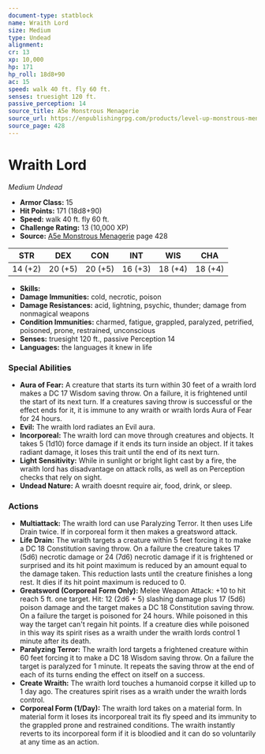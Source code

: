 ```yaml
---
document-type: statblock
name: Wraith Lord
size: Medium
type: Undead
alignment: 
cr: 13
xp: 10,000
hp: 171
hp_roll: 18d8+90
ac: 15
speed: walk 40 ft. fly 60 ft.
senses: truesight 120 ft. 
passive_perception: 14
source_title: A5e Monstrous Menagerie
source_url: https://enpublishingrpg.com/products/level-up-monstrous-menagerie-a5e
source_page: 428
---
```


# Wraith Lord

*Medium* *Undead*

- **Armor Class:** 15
- **Hit Points:** 171 (18d8+90)
- **Speed:** walk 40 ft. fly 60 ft.
- **Challenge Rating:** 13 (10,000 XP)
- **Source:** [A5e Monstrous Menagerie](https://enpublishingrpg.com/products/level-up-monstrous-menagerie-a5e) page 428

| STR | DEX | CON | INT | WIS | CHA |
| --- | --- | --- | --- | --- | --- |
| 14 (+2) | 20 (+5) | 20 (+5) | 16 (+3) | 18 (+4) | 18 (+4) |

- **Skills:** 
- **Damage Immunities:** cold, necrotic, poison
- **Damage Resistances:** acid, lightning, psychic, thunder; damage from nonmagical weapons
- **Condition Immunities:** charmed, fatigue, grappled, paralyzed, petrified, poisoned, prone, restrained, unconscious
- **Senses:** truesight 120 ft., passive Perception 14
- **Languages:** the languages it knew in life

### Special Abilities

- **Aura of Fear:** A creature that starts its turn within 30 feet of a wraith lord makes a DC 17 Wisdom saving throw. On a failure, it is frightened until the start of its next turn. If a creatures saving throw is successful or the effect ends for it, it is immune to any wraith or wraith lords Aura of Fear for 24 hours.
- **Evil:** The wraith lord radiates an Evil aura.
- **Incorporeal:** The wraith lord can move through creatures and objects. It takes 5 (1d10) force damage if it ends its turn inside an object. If it takes radiant damage, it loses this trait until the end of its next turn.
- **Light Sensitivity:** While in sunlight or bright light cast by a fire, the wraith lord has disadvantage on attack rolls, as well as on Perception checks that rely on sight.
- **Undead Nature:** A wraith doesnt require air, food, drink, or sleep.

### Actions

- **Multiattack:** The wraith lord can use Paralyzing Terror. It then uses Life Drain twice. If in corporeal form  it then makes a greatsword attack.
- **Life Drain:** The wraith targets a creature within 5 feet  forcing it to make a DC 18 Constitution saving throw. On a failure  the creature takes 17 (5d6) necrotic damage  or 24 (7d6) necrotic damage if it is frightened or surprised  and its hit point maximum is reduced by an amount equal to the damage taken. This reduction lasts until the creature finishes a long rest. It dies if its hit point maximum is reduced to 0.
- **Greatsword (Corporeal Form Only):** Melee Weapon Attack: +10 to hit  reach 5 ft.  one target. Hit: 12 (2d6 + 5) slashing damage plus 17 (5d6) poison damage  and the target makes a DC 18 Constitution saving throw. On a failure  the target is poisoned for 24 hours. While poisoned in this way  the target can't regain hit points. If a creature dies while poisoned in this way  its spirit rises as a wraith under the wraith lords control 1 minute after its death.
- **Paralyzing Terror:** The wraith lord targets a frightened creature within 60 feet  forcing it to make a DC 18 Wisdom saving throw. On a failure  the target is paralyzed for 1 minute. It repeats the saving throw at the end of each of its turns  ending the effect on itself on a success.
- **Create Wraith:** The wraith lord touches a humanoid corpse it killed up to 1 day ago. The creatures spirit rises as a wraith under the wraith lords control.
- **Corporeal Form (1/Day):** The wraith lord takes on a material form. In material form  it loses its incorporeal trait  its fly speed  and its immunity to the grappled  prone  and restrained conditions. The wraith instantly reverts to its incorporeal form if it is bloodied  and it can do so voluntarily at any time as an action.
